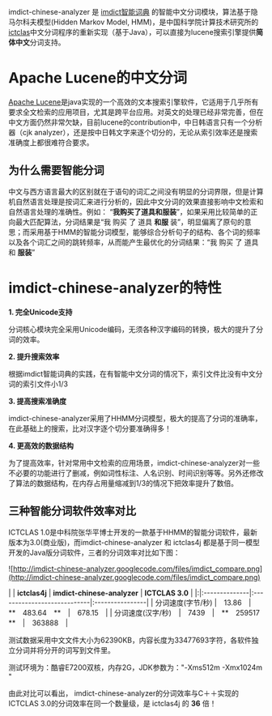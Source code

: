 imdict-chinese-analyzer 是 [imdict智能词典](http://www.imdict.net/) 的智能中文分词模块，算法基于隐马尔科夫模型(Hidden Markov Model, HMM)，是中国科学院计算技术研究所的[ictclas](http://ictclas.org/)中文分词程序的重新实现（基于Java），可以直接为lucene搜索引擎提供**简体中文**分词支持。

# Apache Lucene的中文分词 #
[Apache Lucene](http://lucene.apache.org)是java实现的一个高效的文本搜索引擎软件，它适用于几乎所有要求全文检索的应用项目，尤其是跨平台应用。对英文的处理已经非常完善，但在中文方面仍然非常欠缺，目前lucene的contribution中，中日韩语言只有一个分析器（cjk analyzer），还是按中日韩文字来逐个切分的，无论从索引效率还是搜索准确度上都很难符合要求。

## 为什么需要智能分词 ##

中文与西方语言最大的区别就在于语句的词汇之间没有明显的分词界限，但是计算机自然语言处理是按词汇来进行分析的，因此中文分词的效果直接影响中文检索和自然语言处理的准确性。例如：
“**我购买了道具和服装**”，如果采用比较简单的正向最大匹配算法，分词结果是“我 购买 了 道具 **和服** 装”，明显偏离了原句的意思；而采用基于HMM的智能分词模型，能够综合分析句子的结构、各个词的频率以及各个词汇之间的跳转频率，从而能产生最优化的分词结果：“我 购买 了 道具 和 **服装**”

# imdict-chinese-analyzer的特性 #

**1. 完全Unicode支持**

 分词核心模块完全采用Unicode编码，无须各种汉字编码的转换，极大的提升了分词的效率。

**2. 提升搜索效率**

 根据imdict智能词典的实践，在有智能中文分词的情况下，索引文件比没有中文分词的索引文件小1/3

**3. 提高搜索准确度**

 imdict-chinese-analyzer采用了HHMM分词模型，极大的提高了分词的准确率，在此基础上的搜索，比对汉字逐个切分要准确得多！

**4. 更高效的数据结构**

 为了提高效率，针对常用中文检索的应用场景，imdict-chinese-analyzer对一些不必要的功能进行了删减，例如词性标注、人名识别、时间识别等等。另外还修改了算法的数据结构，在内存占用量缩减到1/3的情况下把效率提升了数倍。

## 三种智能分词软件效率对比 ##

ICTCLAS 1.0是中科院张华平博士开发的一款基于HHMM的智能分词软件，最新版本为3.0(商业版)，而imdict-chinese-analyzer 和 ictclas4j 都是基于同一模型开发的Java版分词软件，三者的分词效率对比如下图：

![http://imdict-chinese-analyzer.googlecode.com/files/imdict_compare.png](http://imdict-chinese-analyzer.googlecode.com/files/imdict_compare.png)

| | **ictclas4j** | **imdict-chinese-analyzer** | **ICTCLAS 3.0** |
|:|:--------------|:----------------------------|:----------------|
| 分词速度(字节/秒) |　13.86　|　**　483.64　**　|　678.15　|
| 分词速度(汉字/秒)　|　7439　|　**　259517　**　|　363888　|

测试数据采用中文文件大小为62390KB，内容长度为33477693字符，各软件独立分词并将分开的词写到文件里。

测试环境为：酷睿E7200双核，内存2G，JDK参数为："-Xms512m -Xmx1024m "

由此对比可以看出， imdict-chinese-analyzer的分词效率与C＋＋实现的ICTCLAS 3.0的分词效率在同一个数量级，是 ictclas4j 的 **36** 倍！